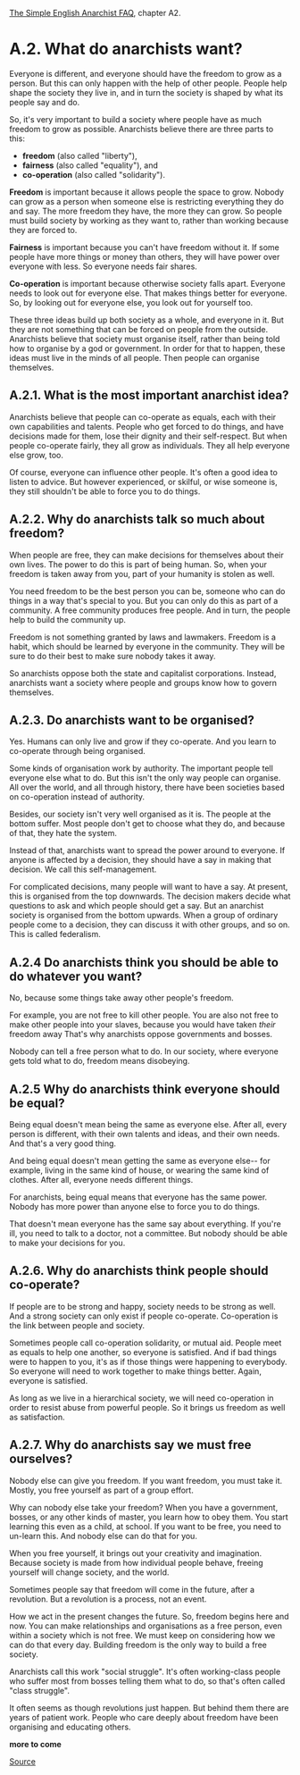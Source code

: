 [The Simple English Anarchist FAQ](.), chapter A2.

A.2. What do anarchists want?
============================

Everyone is different, and everyone should have the
freedom to grow as a person. But this can only happen
with the help of other people. People help shape
the society they live in, and in turn the society is shaped
by what its people say and do.

So, it's very important to build a society where people
have as much freedom to grow as possible. Anarchists
believe there are three parts to this:

 - **freedom** (also called "liberty"),
 - **fairness** (also called "equality"), and
 - **co-operation** (also called "solidarity").

**Freedom** is important because it allows people the space
to grow. Nobody can grow as a person when someone else
is restricting everything they do and say. The more
freedom they have, the more they can grow. So people
must build society by working as they want to,
rather than working because they are forced to.

**Fairness** is important because you can't have freedom
without it. If some people have more things or money
than others, they will have power over everyone with
less. So everyone needs fair shares.

**Co-operation** is important because otherwise
society falls apart. Everyone needs to look out for
everyone else. That makes things better for everyone.
So, by looking out for everyone else, you
look out for yourself too.

These three ideas build up both society as a whole,
and everyone in it. But they are not something that
can be forced on people from the outside.
Anarchists believe that society must organise itself,
rather than being told how to organise by a god or government.
In order for that to happen,
these ideas must live in the minds of all people.
Then people can organise themselves.

A.2.1. What is the most important anarchist idea?
------------------------------------------------

Anarchists believe that people can co-operate as equals, each with their own capabilities and talents. People who get forced to do things, and have decisions made for them, lose their dignity and their self-respect. But when people co-operate fairly, they all grow as individuals. They all help everyone else grow, too.

Of course, everyone can influence other people.
It's often a good idea to listen to advice.
But however experienced, or skilful, or
wise someone is,
they still shouldn't be able to force you to do things.

A.2.2. Why do anarchists talk so much about freedom?
----------------------------------------------------

When people are free, they can
make decisions for themselves about their own lives.
The power to do this is part of being human.
So, when your freedom is taken away from you,
part of your humanity is stolen as well.

You need freedom to be the best person you can be,
someone who can do things in a way that's special to you.
But you can only do this as part of a community.
A free community produces free people. And in turn,
the people help to build the community up.

Freedom is not something granted by laws and lawmakers.
Freedom is a habit, which should be learned by everyone
in the community.
They will be sure to do their best to make sure nobody takes it away.

So anarchists oppose both the state and capitalist corporations.
Instead, anarchists want a society where people and
groups know how to govern themselves.

A.2.3. Do anarchists want to be organised?
------------------------------------------

Yes. Humans can only live and grow if they co-operate.
And you learn to co-operate through being organised.

Some kinds of organisation work by authority.
The important people tell everyone else what to do.
But this isn't the only way people can organise.
All over the world, and all through history,
there have been societies based on co-operation instead
of authority.

Besides, our society isn't very well organised as it is.
The people at the bottom suffer. Most people don't
get to choose what they do, and because of that, they
hate the system.

Instead of that, anarchists want to spread the power
around to everyone. If anyone is affected by a decision,
they should have a say in making that decision.
We call this self-management.

For complicated decisions, many people will want to
have a say. At present, this is organised from the
top downwards. The decision makers decide what questions
to ask and which people should get a say. But an
anarchist society is organised from the bottom upwards.
When a group of ordinary people come to a decision, they
can discuss it with other groups, and so on.
This is called federalism.

A.2.4 Do anarchists think you should be able to do whatever you want?
---------------------------------------------------------------------

No, because some things take away other people's freedom.

For example, you are not free to kill other people. You are
also not free to make other people into your slaves, because
you would have taken *their* freedom away
That's why anarchists oppose governments and bosses.

Nobody can tell a free person what to do.
In our society, where everyone gets told what to do,
freedom means disobeying.

A.2.5 Why do anarchists think everyone should be equal?
-------------------------------------------------------

Being equal doesn't mean being the same as everyone else.
After all, every person is different,
with their own talents and ideas,
and their own needs.
And that's a very good thing.

And being equal doesn't mean getting the same as everyone else--
for example, living in the same kind of house, or wearing the same kind of clothes.
After all, everyone needs different things.

For anarchists, being equal means that everyone has the same power.
Nobody has more power than anyone else to force you to do things.

That doesn't mean everyone has the same say about everything.
If you're ill, you need to talk to a doctor, not a committee.
But nobody should be able to make your decisions for you.

A.2.6. Why do anarchists think people should co-operate?
--------------------------------------------------------
If people are to be strong and happy, society needs to be strong as well.
And a strong society can only exist if people co-operate.
Co-operation is the link between people and society.

Sometimes people call co-operation solidarity, or mutual aid.
People meet as equals to help one another, so everyone is satisfied.
And if bad things were to happen to you, it's as if those things were
happening to everybody. So everyone will need to work together
to make things better. Again, everyone is satisfied.

As long as we live in a hierarchical society, we will need
co-operation in order to resist abuse from powerful people.
So it brings us freedom as well as satisfaction.

A.2.7. Why do anarchists say we must free ourselves?
----------------------------------------------------

Nobody else can give you freedom. If you want freedom, you must take it.
Mostly, you free yourself as part of a group effort.

Why can nobody else take your freedom? When you have a government,
bosses, or any other kinds of master, you learn how to obey them.
You start learning this even as a child, at school.
If you want to be free, you need to un-learn this.
And nobody else can do that for you.

When you free yourself, it brings out your creativity and imagination.
Because society is made from how individual people behave,
freeing yourself will change society, and the world.

Sometimes people say that freedom will come in the future,
after a revolution. But a revolution is a process, not an event.

How we act in the present changes the future. So,
freedom begins here and now. You can make relationships and
organisations as a free person, even within a society which is not free.
We must keep on considering how we can do that every day.
Building freedom is the only way to build a free society.

Anarchists call this work "social struggle". It's often
working-class people who suffer most from bosses telling them
what to do, so that's often called "class struggle".

It often seems as though revolutions just happen. But behind them
there are years of patient work. People who care deeply
about freedom have been organising and educating others.

**more to come**

[Source](http://anarchism.pageabode.com/afaq/secA2.html)
